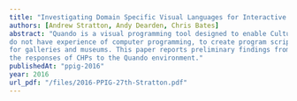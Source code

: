 ```yaml
---
title: "Investigating Domain Specific Visual Languages for Interactive Exhibitions"
authors: [Andrew Stratton, Andy Dearden, Chris Bates]
abstract: "Quando is a visual programming tool designed to enable Cultural Heritage Practitioners (CHPs), who
do not have experience of computer programming, to create program scripts for interactive exhibits
for galleries and museums. This paper reports preliminary findings from a qualitative investigation of
the responses of CHPs to the Quando environment."
publishedAt: "ppig-2016"
year: 2016
url_pdf: "/files/2016-PPIG-27th-Stratton.pdf"
---
```

